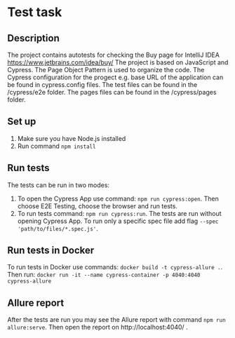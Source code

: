 # Test task

## Description
The project contains autotests for checking the Buy page for IntelliJ IDEA https://www.jetbrains.com/idea/buy/
The project is based on JavaScript and Cypress.
The Page Object Pattern is used to organize the code.
The Cypress configuration for the progect e.g. base URL of the application can be found in cypress.config files.
The test files can be found in the /cypress/e2e folder.
The pages files can be found in the /cypress/pages folder.

## Set up
1. Make sure you have Node.js installed
2. Run command
   ```npm install```

## Run tests
The tests can be run in two modes:
1. To open the Cypress App use command:
   ```npm run cypress:open```.
   Then choose E2E Testing, choose the browser and run tests.
2. To run tests command:
   ```npm run cypress:run```.
   The tests are run without opening Cypress App.
   To run only a specific spec file add flag 
   ```--spec 'path/to/files/*.spec.js'```.

## Run tests in Docker
To run tests in Docker use commands: 
   ```docker build -t cypress-allure .```.
Then run:
   ```docker run -it --name cypress-container -p 4040:4040 cypress-allure```

## Allure report
After the tests are run you may see the Allure report with command 
   ```npm run allure:serve```.
Then open the report on http://localhost:4040/ .
   